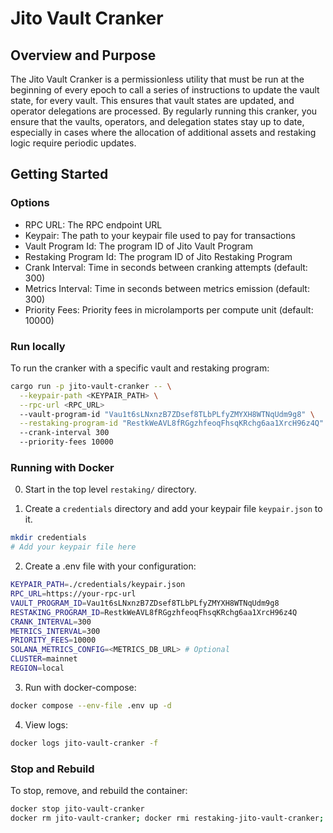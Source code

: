 # Jito Vault Cranker

## Overview and Purpose

The Jito Vault Cranker is a permissionless utility that must be run at the beginning of every epoch to call a series of instructions to update the vault state, for every vault. This ensures that vault states are updated, and operator delegations are processed. By regularly running this cranker, you ensure that the vaults, operators, and delegation states stay up to date, especially in cases where the allocation of additional assets and restaking logic require periodic updates.

## Getting Started

### Options

- RPC URL: The RPC endpoint URL
- Keypair: The path to your keypair file used to pay for transactions
- Vault Program Id: The program ID of Jito Vault Program
- Restaking Program Id: The program ID of Jito Restaking Program
- Crank Interval: Time in seconds between cranking attempts (default: 300)
- Metrics Interval: Time in seconds between metrics emission (default: 300)
- Priority Fees: Priority fees in microlamports per compute unit (default: 10000)

### Run locally

To run the cranker with a specific vault and restaking program:

```bash
cargo run -p jito-vault-cranker -- \
  --keypair-path <KEYPAIR_PATH> \
  --rpc-url <RPC_URL>
  --vault-program-id "Vau1t6sLNxnzB7ZDsef8TLbPLfyZMYXH8WTNqUdm9g8" \
  --restaking-program-id "RestkWeAVL8fRGgzhfeoqFhsqKRchg6aa1XrcH96z4Q"
  --crank-interval 300
  --priority-fees 10000
```

### Running with Docker

0. Start in the top level `restaking/` directory.

1. Create a `credentials` directory and add your keypair file `keypair.json` to it.
```bash
mkdir credentials
# Add your keypair file here
```

2. Create a .env file with your configuration:
```bash
KEYPAIR_PATH=./credentials/keypair.json
RPC_URL=https://your-rpc-url
VAULT_PROGRAM_ID=Vau1t6sLNxnzB7ZDsef8TLbPLfyZMYXH8WTNqUdm9g8
RESTAKING_PROGRAM_ID=RestkWeAVL8fRGgzhfeoqFhsqKRchg6aa1XrcH96z4Q
CRANK_INTERVAL=300
METRICS_INTERVAL=300
PRIORITY_FEES=10000
SOLANA_METRICS_CONFIG=<METRICS_DB_URL> # Optional
CLUSTER=mainnet
REGION=local
```

3. Run with docker-compose:
```bash
docker compose --env-file .env up -d
```

4. View logs:
```bash
docker logs jito-vault-cranker -f
```

### Stop and Rebuild

To stop, remove, and rebuild the container:
```bash
docker stop jito-vault-cranker
docker rm jito-vault-cranker; docker rmi restaking-jito-vault-cranker; docker compose --env-file .env up -d --build
```
